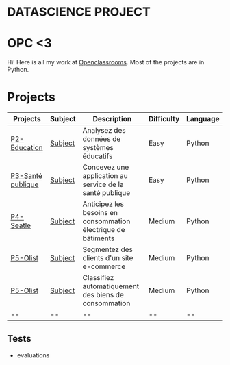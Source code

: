 # DATASCIENCE PROJECT

# OPC <3

Hi! Here is all my work at [Openclassrooms](https://openclassrooms.com/fr/). Most of the projects are in Python.

# Projects

| Projects | Subject | Description | Difficulty | Language | 
|--|--|--|--|--|
| [P2-Education](https://github.com/SmadjaPaul/DATASCIENCE-PROJECT/tree/master/OPC_P2) | [Subject](https://openclassrooms.com/fr/projects/627/assignment) | Analysez des données de systèmes éducatifs | Easy | Python | 
| [P3-Santé publique](https://github.com/SmadjaPaul/DATASCIENCE-PROJECT/tree/master/OPC_P3)  | [Subject](https://openclassrooms.com/fr/projects/628/assignment) |Concevez une application au service de la santé publique | Easy | Python | 
| [P4-Seatle](https://github.com/SmadjaPaul/DATASCIENCE-PROJECT/tree/master/P%C3%A9l%C3%A9c_smadja_paul(P4))  | [Subject](https://openclassrooms.com/fr/projects/629/assignment)| Anticipez les besoins en consommation électrique de bâtiments | Medium | Python | 
| [P5-Olist](https://github.com/SmadjaPaul/DATASCIENCE-PROJECT/tree/master/POLIST_smadja_paul(P5))  | [Subject](https://openclassrooms.com/fr/paths/164/projects/630/assignment)| Segmentez des clients d'un site e-commerce | Medium | Python |
| [P5-Olist](https://github.com/SmadjaPaul/DATASCIENCE-PROJECT/tree/master/Projet6-Openclassrooms-master)  | [Subject](https://openclassrooms.com/fr/paths/164/projects/631/assignment)| Classifiez automatiquement des biens de consommation | Medium | Python | 
|--|--|--|--|--|--|



## Tests
- evaluations
